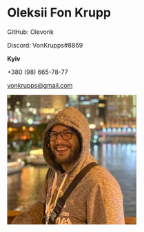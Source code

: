 # Oleksii Fon Krupp

GitHub: Olevonk

Discord: VonKrupps#8869

**Kyiv**

+380 (98) 665-78-77

vonkrupps@gmail.com

![Photo Oleksii Fon Krupp](./img/OleksiiFonKruppCV.JPG " Oleksii Fon Krupp ")
